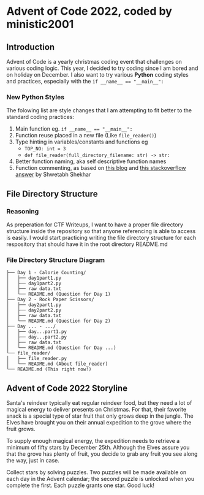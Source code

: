 # Advent of Code 2022, coded by ministic2001

## Introduction
Advent of Code is a yearly christmas coding event that challenges on various coding logic. 
This year, I decided to try coding since I am bored and on holiday on December. I also want to try various **Python** coding styles and practices, especially with the ```if __name__ == "__main__":```  

### New Python Styles
The folowing list are style changes that I am attempting to fit better to the standard coding practices:
1. Main function eg. ```if __name__ == "__main__":``` 
2. Function reuse placed in a new file (Like `file_reader()`)
3. Type hinting in variables/constants and functions eg
    - `TOP_NO: int = 3`
    - `def file_reader(full_directory_filename: str) -> str:`
4. Better function naming, aka self descriptive function names
5. Function commenting, as based on [this blog](https://blog.openreplay.com/the-art-of-writing-good-code-comments/) and [this stackoverflow answer](https://stackoverflow.com/questions/2357230/what-is-the-proper-way-to-comment-functions-in-python) by Shwetabh Shekhar

## File Directory Structure
### Reasoning
As preperation for CTF Writeups, I want to have a proper file directory structure inside the repository so that anyone referencing is able to access is easily. I would start practicing writing the file directory structure for each respository that should have it in the root directory README.md
### File Directory Structure Diagram
```
├── Day 1 - Calorie Counting/
│   ├── day1part1.py
│   ├── day1part2.py
│   ├── raw data.txt
│   └── README.md (Question for Day 1)
├── Day 2 - Rock Paper Scissors/
│   ├── day2part1.py
│   ├── day2part2.py
│   ├── raw data.txt
│   └── README.md (Question for Day 2)
├── Day ... - .../
│   ├── day...part1.py
│   ├── day...part2.py
│   ├── raw data.txt
│   └── README.md (Question for Day ...)
└── file_reader/
│   ├── file_reader.py
│   └── README.md (About file_reader)
└── README.md (This right now!)
```

## Advent of Code 2022 Storyline
Santa's reindeer typically eat regular reindeer food, but they need a lot of magical energy to deliver presents on Christmas. For that, their favorite snack is a special type of star fruit that only grows deep in the jungle. The Elves have brought you on their annual expedition to the grove where the fruit grows.

To supply enough magical energy, the expedition needs to retrieve a minimum of fifty stars by December 25th. Although the Elves assure you that the grove has plenty of fruit, you decide to grab any fruit you see along the way, just in case.

Collect stars by solving puzzles. Two puzzles will be made available on each day in the Advent calendar; the second puzzle is unlocked when you complete the first. Each puzzle grants one star. Good luck!